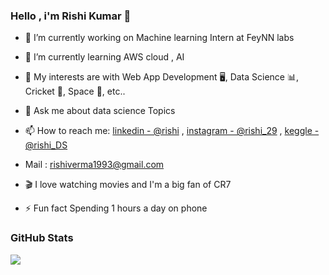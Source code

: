 ### Hello , i'm Rishi Kumar 👋

- 🔭 I’m currently working on Machine learning Intern at FeyNN labs
- 🌱 I’m currently learning AWS cloud , AI
- 🤔 My interests are with Web App Development 🖥️, Data Science 📊, Cricket 🏏, Space 🚀, etc..
- 💬 Ask me about data science Topics
- 📫 How to reach me: [linkedin - @rishi](https://www.linkedin.com/in/rishi-verma-1993oct/) , 
[instagram - @rishi_29](https://www.instagram.com/29_rishi/) , 
[keggle -@rishi_DS](https://www.kaggle.com/rishiverma1993)

- Mail : rishiverma1993@gmail.com
- 🎬 I love watching movies and I'm a big fan of CR7
- ⚡ Fun fact Spending 1 hours a day on phone

### GitHub Stats
 <img src="https://github-readme-stats.vercel.app/api?username=Rishiverma1993&&show_icons=true&title_color=ffffff&icon_color=bb2acf&text_color=daf7dc&bg_color=151515">
